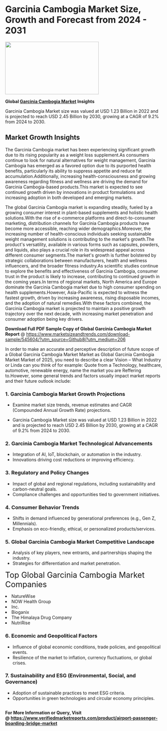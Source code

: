 <H1>Garcinia Cambogia Market Size, Growth and Forecast from 2024 - 2031</H1><img class="aligncenter size-medium wp-image-584254" src="https://thirdeyenews.in/wp-content/uploads/2024/09/Global-Market-Research-300x168.jpeg" alt="" width="300" height="168" /><p><strong>Global&nbsp;<a href="https://www.marketsizeandtrends.com/download-sample/545604/?utm_source=Github8j?utm_medium=206">Garcinia Cambogia Market</a> Insights</strong></p><p>Garcinia Cambogia Market size was valued at USD 1.23 Billion in 2022 and is projected to reach USD 2.45 Billion by 2030, growing at a CAGR of 9.2% from 2024 to 2030.</p><p><h2>Market Growth Insights</h2> <p>The Garcinia Cambogia market has been experiencing significant growth due to its rising popularity as a weight loss supplement.As consumers continue to look for natural alternatives for weight management, Garcinia Cambogia has emerged as a favored option due to its purported health benefits, particularly its ability to suppress appetite and reduce fat accumulation.Additionally, increasing health-consciousness and growing awareness regarding fitness and wellness are driving the demand for Garcinia Cambogia-based products.This market is expected to see continued growth driven by innovations in product formulations and increasing adoption in both developed and emerging markets.</p> <p>The global Garcinia Cambogia market is expanding steadily, fueled by a growing consumer interest in plant-based supplements and holistic health solutions.With the rise of e-commerce platforms and direct-to-consumer marketing, distribution channels for Garcinia Cambogia products have become more accessible, reaching wider demographics.Moreover, the increasing number of health-conscious individuals seeking sustainable weight management solutions is contributing to the market's growth.The product's versatility, available in various forms such as capsules, powders, and liquids, also plays a crucial role in its widespread appeal across different consumer segments.The market's growth is further bolstered by strategic collaborations between manufacturers, health and wellness influencers, and the broader fitness industry.As scientific studies continue to explore the benefits and effectiveness of Garcinia Cambogia, consumer trust in the product is likely to increase, contributing to continued growth in the coming years.In terms of regional markets, North America and Europe dominate the Garcinia Cambogia market due to high consumer spending on health supplements.However, Asia-Pacific is expected to witness the fastest growth, driven by increasing awareness, rising disposable incomes, and the adoption of natural remedies.With these factors combined, the Garcinia Cambogia market is projected to maintain a positive growth trajectory over the next decade, with increasing market penetration and consumer adoption being key drivers.</p> <p><span class=""><strong>Download Full PDF Sample Copy of Global Garcinia Cambogia Market Report</strong> @ <a href="https://www.marketsizeandtrends.com/download-sample/545604/?utm_source=Github8j?utm_medium=206" target="_blank">https://www.marketsizeandtrends.com/download-sample/545604/?utm_source=Github8j?utm_medium=206</a></span></p><p>In order to make an accurate and perceptive description of future scope of a Global&nbsp;Garcinia Cambogia Market Market as Global&nbsp;Garcinia Cambogia Market Market of 2025, you need to describe a clear Vision &ndash; What Industry or Linda can you think of for example: Quote from a Technology, healthcare, automotive, renewable energy, name the market you are Reffering to.However, some general trends and factors usually impact market reports and their future outlook include:</p><h3>1.&nbsp;<strong>Garcinia Cambogia Market Growth Projections</strong></h3><ul><li>Examine market size trends, revenue estimates and CAGR (Compounded Annual Growth Rate) projections.</li><li><p>Garcinia Cambogia Market size was valued at USD 1.23 Billion in 2022 and is projected to reach USD 2.45 Billion by 2030, growing at a CAGR of 9.2% from 2024 to 2030.</p></li></ul><h3>2.&nbsp;<strong>Garcinia Cambogia Market Technological Advancements</strong></h3><ul><li>Integration of AI, IoT, blockchain, or automation in the industry.</li><li>Innovations driving cost reductions or improving efficiency.</li></ul><h3>3.&nbsp;<strong>Regulatory and Policy Changes</strong></h3><ul><li>Impact of global and regional regulations, including sustainability and carbon-neutral goals.</li><li>Compliance challenges and opportunities tied to government initiatives.</li></ul><h3>4.&nbsp;<strong>Consumer Behavior Trends</strong></h3><ul><li>Shifts in demand influenced by generational preferences (e.g., Gen Z, Millennials).</li><li>Emphasis on eco-friendly, ethical, or personalized products/services.</li></ul><h3>5.&nbsp;<strong>Global Garcinia Cambogia Market Competitive Landscape</strong></h3><ul><li>Analysis of key players, new entrants, and partnerships shaping the industry.</li><li>Strategies for differentiation and market penetration.</li></ul><p data-pm-slice="1 1 []"><span style="color: inherit; font-family: inherit; font-size: 25px;">Top Global Garcinia Cambogia Market Companies</span></p><div class="" data-test-id=""><p><li>NatureWise</li><li> NOW Health Group</li><li> Inc.</li><li> Bioganix</li><li> The Himalaya Drug Company</li><li> NutriRise</li></p></div><h3>6.&nbsp;<strong>Economic and Geopolitical Factors</strong></h3><ul><li>Influence of global economic conditions, trade policies, and geopolitical events.</li><li>Resilience of the market to inflation, currency fluctuations, or global crises.</li></ul><h3>7.&nbsp;<strong>Sustainability and ESG (Environmental, Social, and Governance)</strong></h3><ul><li>Adoption of sustainable practices to meet ESG criteria.</li><li>Opportunities in green technologies and circular economy principles.</li></ul><h2><strong style="font-size: 14px;">For More Information or Query, Visit @&nbsp;</strong><a style="background-color: #ffffff; font-size: 14px;" href="https://www.marketsizeandtrends.com/report/garcinia-cambogia-market/" target="_blank">https://www.verifiedmarketreports.com/product/airport-passenger-boarding-bridge-market</a></h2>